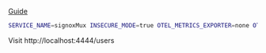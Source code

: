 [Guide](https://signoz.io/docs/instrumentation/golang/)

```sh
SERVICE_NAME=signoxMux INSECURE_MODE=true OTEL_METRICS_EXPORTER=none OTEL_EXPORTER_OTLP_ENDPOINT=127.0.0.1:4317 go run main.go
```

Visit http://localhost:4444/users
